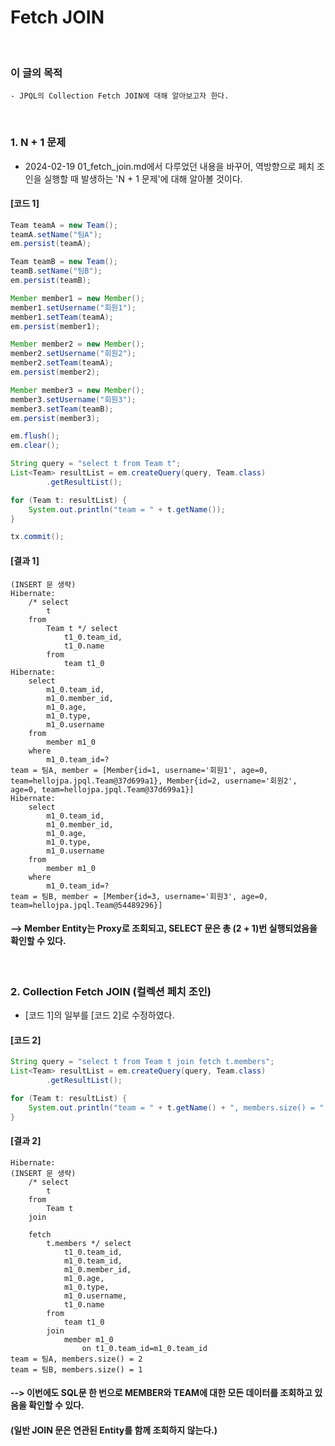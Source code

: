 # Fetch JOIN
<br/>

### 이 글의 목적
    - JPQL의 Collection Fetch JOIN에 대해 알아보고자 한다.
<br/>

### 1. N + 1 문제
- 2024-02-19 01_fetch_join.md에서 다루었던 내용을 바꾸어, 역방향으로 페치 조인을 실행할 때 발생하는 'N + 1 문제'에 대해 알아볼 것이다.

#### [코드 1]
```java
Team teamA = new Team();
teamA.setName("팀A");
em.persist(teamA);

Team teamB = new Team();
teamB.setName("팀B");
em.persist(teamB);

Member member1 = new Member();
member1.setUsername("회원1");
member1.setTeam(teamA);
em.persist(member1);

Member member2 = new Member();
member2.setUsername("회원2");
member2.setTeam(teamA);
em.persist(member2);

Member member3 = new Member();
member3.setUsername("회원3");
member3.setTeam(teamB);
em.persist(member3);

em.flush();
em.clear();

String query = "select t from Team t";
List<Team> resultList = em.createQuery(query, Team.class)
        .getResultList();

for (Team t: resultList) {
    System.out.println("team = " + t.getName());
}

tx.commit();
```
#### [결과 1]
```plaintext
(INSERT 문 생략)
Hibernate: 
    /* select
        t 
    from
        Team t */ select
            t1_0.team_id,
            t1_0.name 
        from
            team t1_0
Hibernate: 
    select
        m1_0.team_id,
        m1_0.member_id,
        m1_0.age,
        m1_0.type,
        m1_0.username 
    from
        member m1_0 
    where
        m1_0.team_id=?
team = 팀A, member = [Member{id=1, username='회원1', age=0, team=hellojpa.jpql.Team@37d699a1}, Member{id=2, username='회원2', age=0, team=hellojpa.jpql.Team@37d699a1}]
Hibernate: 
    select
        m1_0.team_id,
        m1_0.member_id,
        m1_0.age,
        m1_0.type,
        m1_0.username 
    from
        member m1_0 
    where
        m1_0.team_id=?
team = 팀B, member = [Member{id=3, username='회원3', age=0, team=hellojpa.jpql.Team@54489296}]
```
#### --> Member Entity는 Proxy로 조회되고, SELECT 문은 총 (2 + 1)번 실행되었음을 확인할 수 있다.
<br/>

### 2. Collection Fetch JOIN (컬렉션 페치 조인)
- [코드 1]의 일부를 [코드 2]로 수정하였다.
#### [코드 2]
```java
String query = "select t from Team t join fetch t.members";
List<Team> resultList = em.createQuery(query, Team.class)
        .getResultList();

for (Team t: resultList) {
    System.out.println("team = " + t.getName() + ", members.size() = " + t.getMembers().size());
}
```
#### [결과 2]
```plaintext
Hibernate:
(INSERT 문 생략)
    /* select
        t 
    from
        Team t 
    join
        
    fetch
        t.members */ select
            t1_0.team_id,
            m1_0.team_id,
            m1_0.member_id,
            m1_0.age,
            m1_0.type,
            m1_0.username,
            t1_0.name 
        from
            team t1_0 
        join
            member m1_0 
                on t1_0.team_id=m1_0.team_id
team = 팀A, members.size() = 2
team = 팀B, members.size() = 1
```
#### --> 이번에도 SQL문 한 번으로 MEMBER와 TEAM에 대한 모든 데이터를 조회하고 있음을 확인할 수 있다.
#### (일반 JOIN 문은 연관된 Entity를 함께 조회하지 않는다.)
